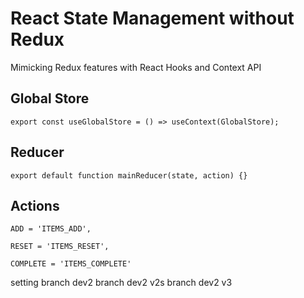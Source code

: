 # React State Management without Redux

Mimicking Redux features with React Hooks and Context API

## Global Store
`export const useGlobalStore = () => useContext(GlobalStore);`
## Reducer
`export default function mainReducer(state, action) {}`
## Actions
`ADD = 'ITEMS_ADD',`

`RESET = 'ITEMS_RESET',`

`COMPLETE = 'ITEMS_COMPLETE'`

setting branch dev2
branch dev2 v2s
branch dev2 v3


